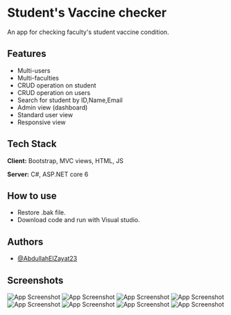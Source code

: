 
# Student's Vaccine checker

An app for checking faculty's student vaccine condition.



## Features

- Multi-users
- Multi-faculties
- CRUD operation on student
- CRUD operation on users
- Search for student by ID,Name,Email
- Admin view (dashboard)
- Standard user view
- Responsive view


## Tech Stack

**Client:** Bootstrap, MVC views, HTML, JS

**Server:** C#, ASP.NET core 6


## How to use

- Restore .bak file.
- Download code and run with Visual studio.



## Authors

- [@AbdullahElZayat23](https://github.com/AbdullahElZayat23)


## Screenshots

![App Screenshot](https://imgur.com/vxDuoro.png)
![App Screenshot](https://imgur.com/MFjVvPJ.png)
![App Screenshot](https://imgur.com/9Jknyel.png)
![App Screenshot](https://imgur.com/8oo0jNr.png)
![App Screenshot](https://imgur.com/BW9l1BN.png)
![App Screenshot](https://imgur.com/wsHPXqx.png)
![App Screenshot](https://imgur.com/6wLo3jP.png)
![App Screenshot](https://imgur.com/a9ahaL1.png)




